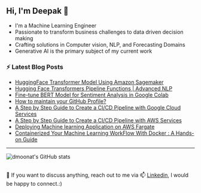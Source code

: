 ## Hi, I'm Deepak 👋

- I'm a Machine Learning Engineer
- Passionate to transform business challenges to data driven decision making
- Crafting solutions in Computer vision, NLP, and Forecasting Domains
- Generative AI is the primary subject of my current work

### ⚡ Latest Blog Posts
<!-- BLOG-POST-LIST:START -->
- [HuggingFace Transformer Model Using Amazon Sagemaker](https://www.analyticsvidhya.com/blog/2022/01/huggingface-transformer-model-using-amazon-sagemaker/)
- [Hugging Face Transformers Pipeline Functions | Advanced NLP](https://www.analyticsvidhya.com/blog/2022/01/hugging-face-transformers-pipeline-functions-advanced-nlp/)
- [Fine-tune BERT Model for Sentiment Analysis in Google Colab](https://www.analyticsvidhya.com/blog/2021/12/fine-tune-bert-model-for-sentiment-analysis-in-google-colab/)
- [How to maintain your GitHub Profile?](https://www.analyticsvidhya.com/blog/2021/12/github-profile-and-its-maintenance/)
- [A Step by Step Guide to Create a CI/CD Pipeline with Google Cloud Services](https://www.analyticsvidhya.com/blog/2021/08/a-step-by-step-guide-to-create-a-ci-cd-pipeline-with-google-cloud-services/)
- [A Step by Step Guide to Create a CI/CD Pipeline with AWS Services](https://www.analyticsvidhya.com/blog/2021/07/a-step-by-step-guide-to-create-a-ci-cd-pipeline-with-aws-services/)
- [Deploying Machine learning Application on AWS Fargate](https://www.analyticsvidhya.com/blog/2021/06/deploying-machine-learning-application-on-aws-fargate/)
- [Containerized Your Machine Learning WorkFlow With Docker : A Hands-on Guide](https://www.analyticsvidhya.com/blog/2021/06/a-hands-on-guide-to-containerized-your-machine-learning-workflow-with-docker/)
<!-- BLOG-POST-LIST:END -->

---

![dmoonat's GitHub stats](https://github-readme-stats.vercel.app/api?username=dmoonat&count_private=true&show_icons=true&theme=radical)

<!--
---

[![Top Langs](https://github-readme-stats.vercel.app/api/top-langs/?username=dmoonat&layout=compact)](https://github.com/anuraghazra/github-readme-stats)

---
-->
<br/>
💬 If you want to discuss anything, reach out to me via 📫 <a href="https://www.linkedin.com/in/deepak-moonat-977ab1140">Linkedin</a>, I would be happy to connect.:) 


<!--
**dmoonat/dmoonat** is a ✨ _special_ ✨ repository because its `README.md` (this file) appears on your GitHub profile.

Here are some ideas to get you started:

- 🔭 I’m currently working on ...
- 🌱 I’m currently learning ...
- 👯 I’m looking to collaborate on ...
- 🤔 I’m looking for help with ...
- 💬 Ask me about ...
- 📫 How to reach me: ...
- 😄 Pronouns: ...
- ⚡ Fun fact: ...
-->
